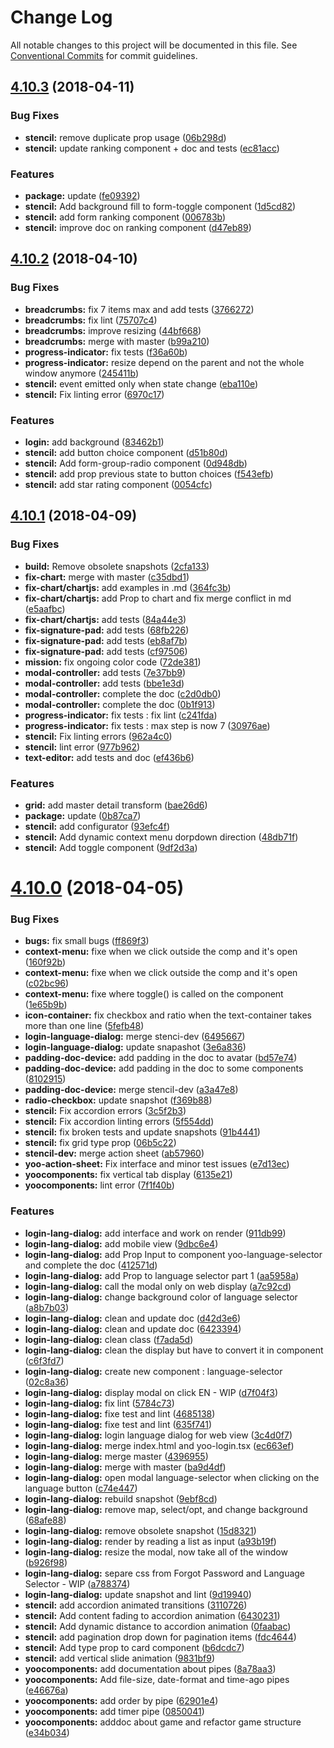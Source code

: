# Change Log

All notable changes to this project will be documented in this file.
See [Conventional Commits](https://conventionalcommits.org) for commit guidelines.

<a name="4.10.3"></a>
## [4.10.3](https://github.com/ionic-team/stencil-component-starter/compare/v4.10.2...v4.10.3) (2018-04-11)


### Bug Fixes

* **stencil:** remove duplicate prop usage ([06b298d](https://github.com/ionic-team/stencil-component-starter/commit/06b298d))
* **stencil:** update ranking component + doc and tests ([ec81acc](https://github.com/ionic-team/stencil-component-starter/commit/ec81acc))


### Features

* **package:** update ([fe09392](https://github.com/ionic-team/stencil-component-starter/commit/fe09392))
* **stencil:** Add background fill to form-toggle component ([1d5cd82](https://github.com/ionic-team/stencil-component-starter/commit/1d5cd82))
* **stencil:** add form ranking component ([006783b](https://github.com/ionic-team/stencil-component-starter/commit/006783b))
* **stencil:** improve doc on ranking component ([d47eb89](https://github.com/ionic-team/stencil-component-starter/commit/d47eb89))





<a name="4.10.2"></a>
## [4.10.2](https://github.com/ionic-team/stencil-component-starter/compare/v4.10.1...v4.10.2) (2018-04-10)


### Bug Fixes

* **breadcrumbs:** fix 7 items max and add tests ([3766272](https://github.com/ionic-team/stencil-component-starter/commit/3766272))
* **breadcrumbs:** fix lint ([75707c4](https://github.com/ionic-team/stencil-component-starter/commit/75707c4))
* **breadcrumbs:** improve resizing ([44bf668](https://github.com/ionic-team/stencil-component-starter/commit/44bf668))
* **breadcrumbs:** merge with master ([b99a210](https://github.com/ionic-team/stencil-component-starter/commit/b99a210))
* **progress-indicator:** fix tests ([f36a60b](https://github.com/ionic-team/stencil-component-starter/commit/f36a60b))
* **progress-indicator:** resize depend on the parent and not the whole window anymore ([245411b](https://github.com/ionic-team/stencil-component-starter/commit/245411b))
* **stencil:** event emitted only when state change ([eba110e](https://github.com/ionic-team/stencil-component-starter/commit/eba110e))
* **stencil:** Fix linting error ([6970c17](https://github.com/ionic-team/stencil-component-starter/commit/6970c17))


### Features

* **login:** add background ([83462b1](https://github.com/ionic-team/stencil-component-starter/commit/83462b1))
* **stencil:** add button choice component ([d51b80d](https://github.com/ionic-team/stencil-component-starter/commit/d51b80d))
* **stencil:** Add form-group-radio component ([0d948db](https://github.com/ionic-team/stencil-component-starter/commit/0d948db))
* **stencil:** add prop previous state to button choices ([f543efb](https://github.com/ionic-team/stencil-component-starter/commit/f543efb))
* **stencil:** add star rating component ([0054cfc](https://github.com/ionic-team/stencil-component-starter/commit/0054cfc))





<a name="4.10.1"></a>
## [4.10.1](https://github.com/ionic-team/stencil-component-starter/compare/v4.10.0...v4.10.1) (2018-04-09)


### Bug Fixes

* **build:** Remove obsolete snapshots ([2cfa133](https://github.com/ionic-team/stencil-component-starter/commit/2cfa133))
* **fix-chart:** merge with master ([c35dbd1](https://github.com/ionic-team/stencil-component-starter/commit/c35dbd1))
* **fix-chart/chartjs:** add examples in .md ([364fc3b](https://github.com/ionic-team/stencil-component-starter/commit/364fc3b))
* **fix-chart/chartjs:** add Prop to chart and fix merge conflict in md ([e5aafbc](https://github.com/ionic-team/stencil-component-starter/commit/e5aafbc))
* **fix-chart/chartjs:** add tests ([84a44e3](https://github.com/ionic-team/stencil-component-starter/commit/84a44e3))
* **fix-signature-pad:** add tests ([68fb226](https://github.com/ionic-team/stencil-component-starter/commit/68fb226))
* **fix-signature-pad:** add tests ([eb8af7b](https://github.com/ionic-team/stencil-component-starter/commit/eb8af7b))
* **fix-signature-pad:** add tests ([cf97506](https://github.com/ionic-team/stencil-component-starter/commit/cf97506))
* **mission:** fix ongoing color code ([72de381](https://github.com/ionic-team/stencil-component-starter/commit/72de381))
* **modal-controller:** add tests ([7e37bb9](https://github.com/ionic-team/stencil-component-starter/commit/7e37bb9))
* **modal-controller:** add tests ([bbe1e3d](https://github.com/ionic-team/stencil-component-starter/commit/bbe1e3d))
* **modal-controller:** complete the doc ([c2d0db0](https://github.com/ionic-team/stencil-component-starter/commit/c2d0db0))
* **modal-controller:** complete the doc ([0b1f913](https://github.com/ionic-team/stencil-component-starter/commit/0b1f913))
* **progress-indicator:** fix tests : fix lint ([c241fda](https://github.com/ionic-team/stencil-component-starter/commit/c241fda))
* **progress-indicator:** fix tests : max step is now 7 ([30976ae](https://github.com/ionic-team/stencil-component-starter/commit/30976ae))
* **stencil:** Fix linting errors ([962a4c0](https://github.com/ionic-team/stencil-component-starter/commit/962a4c0))
* **stencil:** lint error ([977b962](https://github.com/ionic-team/stencil-component-starter/commit/977b962))
* **text-editor:** add tests and doc ([ef436b6](https://github.com/ionic-team/stencil-component-starter/commit/ef436b6))


### Features

* **grid:** add master detail transform ([bae26d6](https://github.com/ionic-team/stencil-component-starter/commit/bae26d6))
* **package:** update ([0b87ca7](https://github.com/ionic-team/stencil-component-starter/commit/0b87ca7))
* **stencil:** add configurator ([93efc4f](https://github.com/ionic-team/stencil-component-starter/commit/93efc4f))
* **stencil:** Add dynamic context menu dorpdown direction ([48db71f](https://github.com/ionic-team/stencil-component-starter/commit/48db71f))
* **stencil:** Add toggle component ([9df2d3a](https://github.com/ionic-team/stencil-component-starter/commit/9df2d3a))





<a name="4.10.0"></a>
# [4.10.0](https://github.com/ionic-team/stencil-component-starter/compare/v4.9.39...v4.10.0) (2018-04-05)


### Bug Fixes

* **bugs:** fix small bugs ([ff869f3](https://github.com/ionic-team/stencil-component-starter/commit/ff869f3))
* **context-menu:** fixe when we click outside the comp and it's open ([160f92b](https://github.com/ionic-team/stencil-component-starter/commit/160f92b))
* **context-menu:** fixe when we click outside the comp and it's open ([c02bc96](https://github.com/ionic-team/stencil-component-starter/commit/c02bc96))
* **context-menu:** fixe where toggle() is called on the component ([1e65b9b](https://github.com/ionic-team/stencil-component-starter/commit/1e65b9b))
* **icon-container:** fix checkbox and ratio when the text-container takes more than one line ([5fefb48](https://github.com/ionic-team/stencil-component-starter/commit/5fefb48))
* **login-language-dialog:** merge stenci-dev ([6495667](https://github.com/ionic-team/stencil-component-starter/commit/6495667))
* **login-language-dialog:** update snapashot ([3e6a836](https://github.com/ionic-team/stencil-component-starter/commit/3e6a836))
* **padding-doc-device:** add padding in the doc to avatar ([bd57e74](https://github.com/ionic-team/stencil-component-starter/commit/bd57e74))
* **padding-doc-device:** add padding in the doc to some components ([8102915](https://github.com/ionic-team/stencil-component-starter/commit/8102915))
* **padding-doc-device:** merge stencil-dev ([a3a47e8](https://github.com/ionic-team/stencil-component-starter/commit/a3a47e8))
* **radio-checkbox:** update snapshot ([f369b88](https://github.com/ionic-team/stencil-component-starter/commit/f369b88))
* **stencil:** Fix accordion errors ([3c5f2b3](https://github.com/ionic-team/stencil-component-starter/commit/3c5f2b3))
* **stencil:** Fix accordion linting errors ([5f554dd](https://github.com/ionic-team/stencil-component-starter/commit/5f554dd))
* **stencil:** fix broken tests and update snapshots ([91b4441](https://github.com/ionic-team/stencil-component-starter/commit/91b4441))
* **stencil:** fix grid type prop ([06b5c22](https://github.com/ionic-team/stencil-component-starter/commit/06b5c22))
* **stencil-dev:** merge action sheet ([ab57960](https://github.com/ionic-team/stencil-component-starter/commit/ab57960))
* **yoo-action-sheet:** Fix interface and minor test issues ([e7d13ec](https://github.com/ionic-team/stencil-component-starter/commit/e7d13ec))
* **yoocomponents:** fix vertical tab display ([6135e21](https://github.com/ionic-team/stencil-component-starter/commit/6135e21))
* **yoocomponents:** lint error ([7f1f40b](https://github.com/ionic-team/stencil-component-starter/commit/7f1f40b))


### Features

* **login-lang-dialog:** add interface and work on render ([911db99](https://github.com/ionic-team/stencil-component-starter/commit/911db99))
* **login-lang-dialog:** add mobile view ([9dbc6e4](https://github.com/ionic-team/stencil-component-starter/commit/9dbc6e4))
* **login-lang-dialog:** add Prop Input to component yoo-language-selector and complete the doc ([412571d](https://github.com/ionic-team/stencil-component-starter/commit/412571d))
* **login-lang-dialog:** add Prop to language selector part 1 ([aa5958a](https://github.com/ionic-team/stencil-component-starter/commit/aa5958a))
* **login-lang-dialog:** call the modal only on web display ([a7c92cd](https://github.com/ionic-team/stencil-component-starter/commit/a7c92cd))
* **login-lang-dialog:** change background color of language selector ([a8b7b03](https://github.com/ionic-team/stencil-component-starter/commit/a8b7b03))
* **login-lang-dialog:** clean and update doc ([d42d3e6](https://github.com/ionic-team/stencil-component-starter/commit/d42d3e6))
* **login-lang-dialog:** clean and update doc ([6423394](https://github.com/ionic-team/stencil-component-starter/commit/6423394))
* **login-lang-dialog:** clean class ([f7ada5d](https://github.com/ionic-team/stencil-component-starter/commit/f7ada5d))
* **login-lang-dialog:** clean the display but have to convert it in component ([c6f3fd7](https://github.com/ionic-team/stencil-component-starter/commit/c6f3fd7))
* **login-lang-dialog:** create new component : language-selector ([02c8a36](https://github.com/ionic-team/stencil-component-starter/commit/02c8a36))
* **login-lang-dialog:** display modal on click EN - WIP ([d7f04f3](https://github.com/ionic-team/stencil-component-starter/commit/d7f04f3))
* **login-lang-dialog:** fix lint ([5784c73](https://github.com/ionic-team/stencil-component-starter/commit/5784c73))
* **login-lang-dialog:** fixe test and lint ([4685138](https://github.com/ionic-team/stencil-component-starter/commit/4685138))
* **login-lang-dialog:** fixe test and lint ([635f741](https://github.com/ionic-team/stencil-component-starter/commit/635f741))
* **login-lang-dialog:** login language dialog for web view ([3c4d0f7](https://github.com/ionic-team/stencil-component-starter/commit/3c4d0f7))
* **login-lang-dialog:** merge index.html and yoo-login.tsx ([ec663ef](https://github.com/ionic-team/stencil-component-starter/commit/ec663ef))
* **login-lang-dialog:** merge master ([4396955](https://github.com/ionic-team/stencil-component-starter/commit/4396955))
* **login-lang-dialog:** merge with master ([ba9d4df](https://github.com/ionic-team/stencil-component-starter/commit/ba9d4df))
* **login-lang-dialog:** open modal language-selector when clicking on the language button ([c74e447](https://github.com/ionic-team/stencil-component-starter/commit/c74e447))
* **login-lang-dialog:** rebuild snapshot ([9ebf8cd](https://github.com/ionic-team/stencil-component-starter/commit/9ebf8cd))
* **login-lang-dialog:** remove map, select/opt, and change background ([68afe88](https://github.com/ionic-team/stencil-component-starter/commit/68afe88))
* **login-lang-dialog:** remove obsolete snapshot ([15d8321](https://github.com/ionic-team/stencil-component-starter/commit/15d8321))
* **login-lang-dialog:** render by reading a list as input ([a93b19f](https://github.com/ionic-team/stencil-component-starter/commit/a93b19f))
* **login-lang-dialog:** resize the modal, now take all of the window ([b926f98](https://github.com/ionic-team/stencil-component-starter/commit/b926f98))
* **login-lang-dialog:** separe css from Forgot Password and Language Selector - WIP ([a788374](https://github.com/ionic-team/stencil-component-starter/commit/a788374))
* **login-lang-dialog:** update snapshot and lint ([9d19940](https://github.com/ionic-team/stencil-component-starter/commit/9d19940))
* **stencil:** add accordion animated transitions ([3110726](https://github.com/ionic-team/stencil-component-starter/commit/3110726))
* **stencil:** Add content fading to accordion animation ([6430231](https://github.com/ionic-team/stencil-component-starter/commit/6430231))
* **stencil:** Add dynamic distance to accordion animation ([0faabac](https://github.com/ionic-team/stencil-component-starter/commit/0faabac))
* **stencil:** add pagination drop down for pagination items ([fdc4644](https://github.com/ionic-team/stencil-component-starter/commit/fdc4644))
* **stencil:** Add type prop to card component ([b6dcdc7](https://github.com/ionic-team/stencil-component-starter/commit/b6dcdc7))
* **stencil:** add vertical slide animation ([9831bf9](https://github.com/ionic-team/stencil-component-starter/commit/9831bf9))
* **yoocomponents:** add documentation about pipes ([8a78aa3](https://github.com/ionic-team/stencil-component-starter/commit/8a78aa3))
* **yoocomponents:** Add file-size, date-format and time-ago pipes ([e46676a](https://github.com/ionic-team/stencil-component-starter/commit/e46676a))
* **yoocomponents:** add order by pipe ([62901e4](https://github.com/ionic-team/stencil-component-starter/commit/62901e4))
* **yoocomponents:** add timer pipe ([0850041](https://github.com/ionic-team/stencil-component-starter/commit/0850041))
* **yoocomponents:** adddoc about game and refactor game structure ([e34b034](https://github.com/ionic-team/stencil-component-starter/commit/e34b034))
